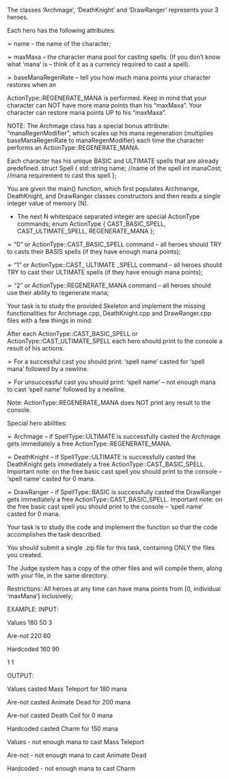 The classes ‘Archmage’, ‘DeathKnight’ and ‘DrawRanger’ represents your 3 heroes.

Each hero has the following attributes:

➢ name – the name of the character;

➢ maxMaxa – the character mana pool for casting spells. (If you don’t know what ‘mana’ is – think of it as
  a currency required to cast a spell).

➢ baseManaRegenRate – tell you how much mana points your character restores when an

ActionType::REGENERATE_MANA is performed. Keep in mind that your character can NOT have more mana points than his “maxMaxa”. Your character can restore mana points UP to his “maxMaxa”.

NOTE: The Archmage class has a special bonus attribute: “manaRegenModifier”, which scales up his mana
regeneration (multiplies baseManaRegenRate to manaRegenModifier) each time the character performs an
ActionType::REGENERATE_MANA.

Each character has his unique BASIC and ULTIMATE spells that are already predefined.
    struct Spell {
    std::string name; //name of the spell
    int manaCost; //mana requirement to cast this spell
  };

You are given the main() function, which first populates Archmange, DeathKnight, and DrawRanger classes constructors and then reads a single integer value of memory (N).
  - The next N whitespace separated integer are special ActionType commands;
    enum ActionType {
      CAST_BASIC_SPELL,
      CAST_ULTIMATE_SPELL,
      REGENERATE_MANA
    };

➢ “0” or ActionType::CAST_BASIC_SPELL command – all heroes should TRY to casts their BASIS spells (if they have enough mana points);

➢ “1” or ActionType::CAST_ ULTIMATE _SPELL command – all heroes should TRY to cast their ULTIMATE spells (if they have enough mana points);

➢ “2” or ActionType::REGENERATE_MANA command – all heroes should use their ability to regenerate mana;

Your task is to study the provided Skeleton and implement the missing functionalities for Archmage.cpp, DeathKnight.cpp and DrawRanger.cpp files with a few things in mind:

After each ActionType::CAST_BASIC_SPELL or ActionType::CAST_ULTIMATE_SPELL each hero should print to the console a result of his actions.

➢ For a successful cast you should print: ‘spell name’ casted for ‘spell mana’ followed by a newline.

➢ For unsuccessful cast you should print: ‘spell name’ – not enough mana to cast ‘spell name’ followed by a newline.

Note: ActionType::REGENERATE_MANA does NOT print any result to the console.

Special hero abilities:

➢ Archmage – if SpellType::ULTIMATE is successfully casted the Archmage gets immediately a free ActionType::REGENERATE_MANA.

➢ DeathKnight – if SpellType::ULTIMATE is successfully casted the DeathKnight gets immediately a free
   ActionType::CAST_BASIC_SPELL. Important note: on the free basic cast spell you should print to the
   console – ‘spell name’ casted for 0 mana.

➢ DrawRanger – if SpellType::BASIC is successfully casted the DrawRanger gets immediately a free
   ActionType::CAST_BASIC_SPELL. Important note: on the free basic cast spell you should print to the
   console – ‘spell name’ casted for 0 mana.

Your task is to study the code and implement the function so that the code accomplishes the task described.

You should submit a single .zip file for this task, containing ONLY the files you created.

The Judge system has a copy of the other files and will compile them, along with your file, in the same directory.

Restrictions:
All heroes at any time can have mana points from [0, individual ‘maxMana’] inclusively;

EXAMPLE:
INPUT:

Values 180 50 3

Are-not 220 80

Hardcoded 160 90

1 1

OUTPUT:

Values casted Mass Teleport for 180 mana

Are-not casted Animate Dead for 200 mana

Are-not casted Death Coil for 0 mana

Hardcoded casted Charm for 150 mana

Values - not enough mana to cast Mass Teleport

Are-not - not enough mana to cast Animate Dead

Hardcoded - not enough mana to cast Charm
